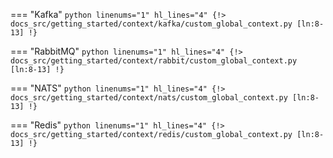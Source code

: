 === "Kafka"
    ```python linenums="1" hl_lines="4"
    {!> docs_src/getting_started/context/kafka/custom_global_context.py [ln:8-13] !}
    ```

=== "RabbitMQ"
    ```python linenums="1" hl_lines="4"
    {!> docs_src/getting_started/context/rabbit/custom_global_context.py [ln:8-13] !}
    ```

=== "NATS"
    ```python linenums="1" hl_lines="4"
    {!> docs_src/getting_started/context/nats/custom_global_context.py [ln:8-13] !}
    ```

=== "Redis"
    ```python linenums="1" hl_lines="4"
    {!> docs_src/getting_started/context/redis/custom_global_context.py [ln:8-13] !}
    ```